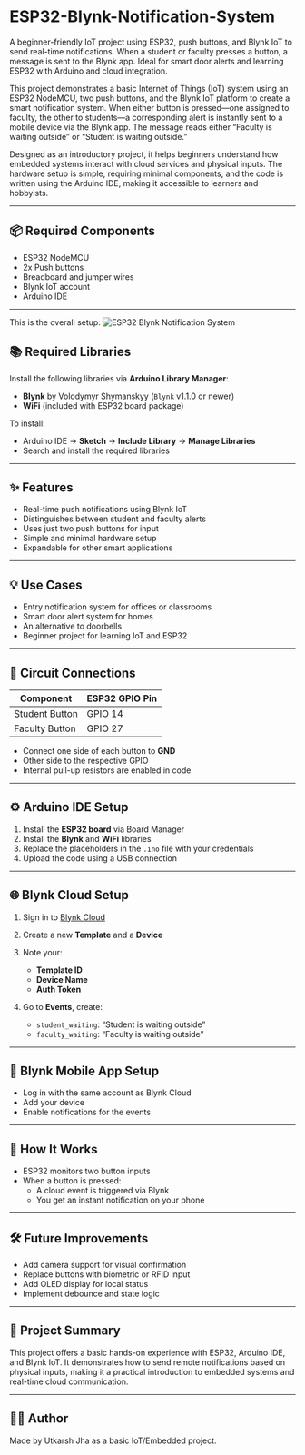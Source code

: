 # ESP32-Blynk-Notification-System
A beginner-friendly IoT project using ESP32, push buttons, and Blynk IoT to send real-time notifications. When a student or faculty presses a button, a message is sent to the Blynk app. Ideal for smart door alerts and learning ESP32 with Arduino and cloud integration.

This project demonstrates a basic Internet of Things (IoT) system using an ESP32 NodeMCU, two push buttons, and the Blynk IoT platform to create a smart notification system. When either button is pressed—one assigned to faculty, the other to students—a corresponding alert is instantly sent to a mobile device via the Blynk app. The message reads either “Faculty is waiting outside” or “Student is waiting outside.”

Designed as an introductory project, it helps beginners understand how embedded systems interact with cloud services and physical inputs. The hardware setup is simple, requiring minimal components, and the code is written using the Arduino IDE, making it accessible to learners and hobbyists.

---

## 📦 Required Components

- ESP32 NodeMCU  
- 2x Push buttons  
- Breadboard and jumper wires  
- Blynk IoT account  
- Arduino IDE

---

This is the overall setup. ![ESP32 Blynk Notification System](images/ESP32-Blynk-Notification-System.png)


## 📚 Required Libraries

Install the following libraries via **Arduino Library Manager**:

- **Blynk** by Volodymyr Shymanskyy (`Blynk` v1.1.0 or newer)
- **WiFi** (included with ESP32 board package)

To install:
- Arduino IDE → **Sketch** → **Include Library** → **Manage Libraries**
- Search and install the required libraries

---

## ✨ Features

- Real-time push notifications using Blynk IoT
- Distinguishes between student and faculty alerts
- Uses just two push buttons for input
- Simple and minimal hardware setup
- Expandable for other smart applications

---

## 💡 Use Cases

- Entry notification system for offices or classrooms  
- Smart door alert system for homes  
- An alternative to doorbells  
- Beginner project for learning IoT and ESP32

---

## 🔌 Circuit Connections

| Component       | ESP32 GPIO Pin |
|----------------|----------------|
| Student Button | GPIO 14        |
| Faculty Button | GPIO 27        |

- Connect one side of each button to **GND**
- Other side to the respective GPIO
- Internal pull-up resistors are enabled in code

---

## ⚙️ Arduino IDE Setup

1. Install the **ESP32 board** via Board Manager  
2. Install the **Blynk** and **WiFi** libraries  
3. Replace the placeholders in the `.ino` file with your credentials  
4. Upload the code using a USB connection

---

## 🌐 Blynk Cloud Setup

1. Sign in to [Blynk Cloud](https://blynk.cloud)  
2. Create a new **Template** and a **Device**  
3. Note your:
   - **Template ID**
   - **Device Name**
   - **Auth Token**

4. Go to **Events**, create:
   - `student_waiting`: “Student is waiting outside”
   - `faculty_waiting`: “Faculty is waiting outside”

---

## 📱 Blynk Mobile App Setup

- Log in with the same account as Blynk Cloud
- Add your device
- Enable notifications for the events

---

## 🧠 How It Works

- ESP32 monitors two button inputs  
- When a button is pressed:
  - A cloud event is triggered via Blynk
  - You get an instant notification on your phone

---

## 🛠 Future Improvements

- Add camera support for visual confirmation  
- Replace buttons with biometric or RFID input  
- Add OLED display for local status  
- Implement debounce and state logic

---

## 📝 Project Summary

This project offers a basic hands-on experience with ESP32, Arduino IDE, and Blynk IoT. It demonstrates how to send remote notifications based on physical inputs, making it a practical introduction to embedded systems and real-time cloud communication.

---

## 🧑‍💻 Author

Made by Utkarsh Jha as a basic IoT/Embedded project.
